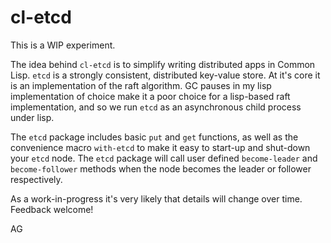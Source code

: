 # cl-etcd

This is a WIP experiment.

The idea behind `cl-etcd` is to simplify writing distributed apps in
Common Lisp.  `etcd` is a strongly consistent, distributed key-value
store.  At it's core it is an implementation of the raft algorithm.
GC pauses in my lisp implementation of choice make it a poor choice
for a lisp-based raft implementation, and so we run `etcd` as an
asynchronous child process under lisp.

The `etcd` package includes basic `put` and `get` functions, as well
as the convenience macro `with-etcd` to make it easy to start-up and
shut-down your `etcd` node.  The `etcd` package will call user defined
`become-leader` and `become-follower` methods when the node becomes
the leader or follower respectively.

As a work-in-progress it's very likely that details will change over
time.  Feedback welcome!

AG
